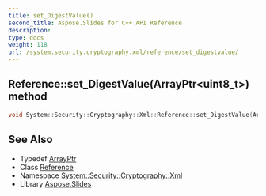 ```yaml
---
title: set_DigestValue()
second_title: Aspose.Slides for C++ API Reference
description: 
type: docs
weight: 118
url: /system.security.cryptography.xml/reference/set_digestvalue/
---
```

## Reference::set_DigestValue(ArrayPtr\<uint8_t\>) method




```cpp
void System::Security::Cryptography::Xml::Reference::set_DigestValue(ArrayPtr<uint8_t> value)
```

## See Also

* Typedef [ArrayPtr](../../../system/arrayptr/)
* Class [Reference](../)
* Namespace [System::Security::Cryptography::Xml](../../)
* Library [Aspose.Slides](../../../)